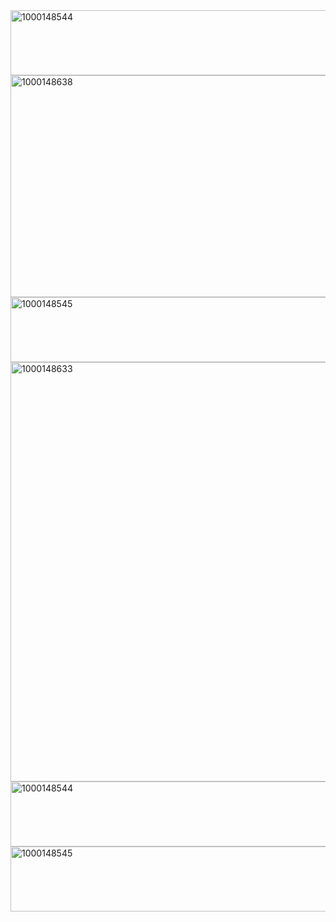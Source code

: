 <img width="1204" height="104" alt="1000148544" src="https://github.com/user-attachments/assets/121af8f4-c96c-47e9-bf6c-7db210237f16" />
<img width="2048" height="355" alt="1000148638" src="https://github.com/user-attachments/assets/805005e6-2727-4a20-a616-62dec90b1643" />

<img width="1204" height="104" alt="1000148545" src="https://github.com/user-attachments/assets/abf32c08-1c73-4116-ae3a-d2036ca3253e" />


<img width="1000" height="671" alt="1000148633" src="https://github.com/user-attachments/assets/395a4835-8e2e-40ef-a1ef-6be1361bc9b1" />


<img width="1204" height="104" alt="1000148544" src="https://github.com/user-attachments/assets/b12b0a99-7204-4ff4-9595-e420d6599bf3" />
<img width="1204" height="104" alt="1000148545" src="https://github.com/user-attachments/assets/680e6966-2c3e-4807-851c-7a3c0c2317af" />
